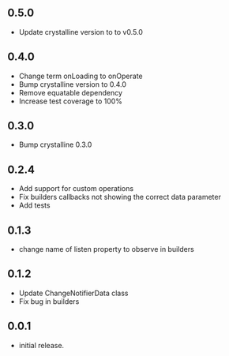 ## 0.5.0

- Update crystalline version to to v0.5.0

## 0.4.0

- Change term onLoading to onOperate
- Bump crystalline version to 0.4.0
- Remove equatable dependency
- Increase test coverage to 100%

## 0.3.0

- Bump crystalline 0.3.0

## 0.2.4

- Add support for custom operations
- Fix builders callbacks not showing the correct data parameter
- Add tests

## 0.1.3

- change name of listen property to observe in builders

## 0.1.2

- Update ChangeNotifierData class
- Fix bug in builders

## 0.0.1

- initial release.
